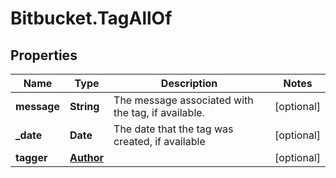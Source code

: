# Bitbucket.TagAllOf

## Properties

Name | Type | Description | Notes
------------ | ------------- | ------------- | -------------
**message** | **String** | The message associated with the tag, if available. | [optional] 
**_date** | **Date** | The date that the tag was created, if available | [optional] 
**tagger** | [**Author**](Author.md) |  | [optional] 


